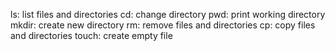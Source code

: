 ls: list files and directories
cd: change directory
pwd: print working directory
mkdir: create new directory
rm: remove files and directories
cp: copy files and directories
touch: create empty file

